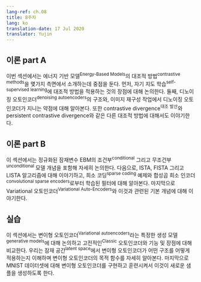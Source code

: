 ```yaml
---
lang-ref: ch.08
title: 8주차
lang: ko
translation-date: 17 Jul 2020 
translator: Yujin
---
```


<!-- 
## Lecture part A -->
## 이론 part A

<!-- In this section, we focused on the introduction of contrastive methods in Energy-Based Models in several aspects. First, we discuss the advantage brought by applying contrastive methods in self-supervised learning. Second, we discussed the architecture of denoising autoencoders and their weakness in image reconstruction tasks. We also talked about other contrastive methods, like contrastive divergence and persistent contrastive divergence. -->
이번 섹션에서는 에너지 기반 모델<sup>Energy-Based Models</sup>의 대조적 방법<sup>contrastive methods</sup>을 몇가지 측면에서 소개하는데 중점을 둔다. 먼저, 자기 지도 학습<sup>self-supervised learning</sup>에 대조적 방법을 적용하는 것의 장점에 대해 논의한다. 둘째, 디노이징 오토인코더<sup>denoising autoencoders</sup>의 구조와,  이미지 재구성 작업에서 디노이징 오토인코더가 지니는 약점에 대해 알아본다. 또한 contrastive divergence<sup>대조 발산</sup>와 persistent contrastive divergence와 같은 다른 대조적 방법에 대해서도 이야기한다. 

<!-- ## Lecture part B -->
## 이론 part B

<!-- In this section, we discussed regularized latent variable EBMs in detail covering concepts of conditional and unconditional versions of these models. We then discussed the algorithms of ISTA, FISTA and LISTA and look at examples of sparse coding and filters learned from convolutional sparse encoders. Finally we talked about Variational Auto-Encoders and the underlying concepts involved. -->
이 섹션에서는 정규화된 잠재변수 EBM의 조건부<sup>conditional</sup> 그리고 무조건부<sup>unconditional</sup> 모델 개념을 포함해 자세히 논의한다. 다음으로, ISTA, FISTA 그리고 LISTA 알고리즘에 대해 이야기하고, 희소 코딩<sup>sparse coding</sup> 예제와 합성곱 희소 인코더<sup>convolutional sparse encoders</sup>로부터 학습된 필터에 대해 알아본다. 마지막으로 Variational 오토인코더<sup>Variational Auto-Encoders</sup>와 이것과 관련된 기본 개념에 대해 이야기한다.  

<!-- ## Practicum -->
## 실습
<!-- In this section, we discussed a specific type of generative model called Variational Autoencoders and compared their functionalities and advantages over Classic Autoencoders. We explored the objective function of VAE in detail, understanding how it enforced some structure in the latent space. Finally, we implemented and trained a VAE on the MNIST dataset and used it to generate new samples. -->
이 섹션에서는 변이형 오토인코더<sup>Variational autoencoders</sup>라는 특정한 생성 모델<sup>generative models</sup>에 대해 논의하고 고전적인<sup>Classic</sup> 오토인코더와 기능 및 장점에 대해 비교한다. 우리는 잠재 공간<sup>latent space</sup>에서 변이형 오토인코더가 어떤 구조를 어떻게 적용하는지 이해하며 변이형 오토인코더의 목적 함수를 자세히 알아본다. 마지막으로 MNIST 데이터셋에 대해 변이형 오토인코더를 구현하고 훈련시켜서 이것이 새로운 샘플을 생성하도록 한다. 
